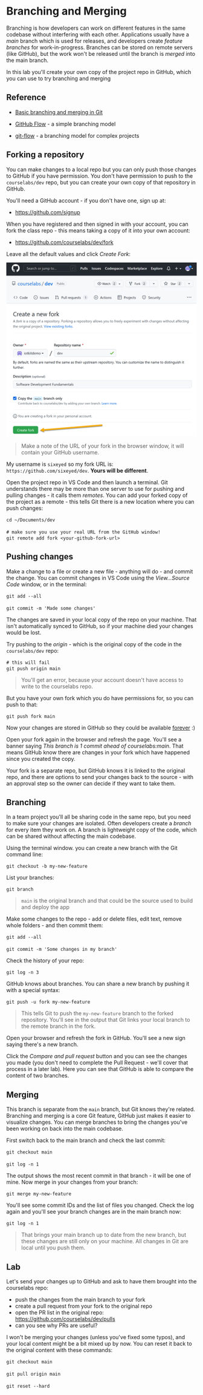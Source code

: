 # Branching and Merging

Branching is how developers can work on different features in the same codebase without interfering with each other. Applications usually have a _main_ branch which is used for releases, and developers create _feature branches_ for work-in-progress. Branches can be stored on remote servers (like GitHub), but the work won't be released until the branch is _merged_ into the main branch.

In this lab you'll create your own copy of the project repo in GitHub, which you can use to try branching and merging

## Reference

- [Basic branching and merging in Git](https://git-scm.com/book/en/v2/Git-Branching-Basic-Branching-and-Merging)

- [GitHub Flow](https://guides.github.com/introduction/flow/https://guides.github.com/introduction/flow/) - a simple branching model

- [git-flow](https://nvie.com/posts/a-successful-git-branching-model/) - a branching model for complex  projects

## Forking a repository

You can make changes to a local repo but you can only push those changes to GitHub if you have permission. You don't have permission to push to the `courselabs/dev` repo, but you can create your own copy of that repository in GitHub.

You'll need a GitHub account - if you don't have one, sign up at:

- https://github.com/signup

When you have registered and then signed in with your account, you can fork the class repo - this means taking a copy of it into your own account:

- https://github.com/courselabs/dev/fork

Leave all the default values and click _Create Fork_:

![](/img/branching-merging/create-fork.png)

> Make a note of the URL of your fork in the browser window, it will contain your GitHub username. 

My username is `sixeyed` so my fork URL is: `https://github.com/sixeyed/dev`. **Yours will be different**.

Open the project repo in VS Code and then launch a terminal. Git understands there may be more than one server to use for pushing and pulling changes - it calls them _remotes_. You can add your forked copy of the project as a remote - this tells Git there is a new location where you can push changes:

```
cd ~/Documents/dev

# make sure you use your real URL from the GitHub window!
git remote add fork <your-github-fork-url>
```

## Pushing changes

Make a change to a file or create a new file - anything will do - and commit the change. You can commit changes in VS Code using the _View...Source Code_ window, or in the terminal:

```
git add --all

git commit -m 'Made some changes'
```

The changes are saved in your local copy of the repo on your machine. That isn't automatically synced to GitHub, so if your machine died your changes would be lost.

Try pushing to the _origin_ - which is the original copy of the code in the `courselabs/dev` repo:

```
# this will fail
git push origin main
```

> You'll get an error, because your account doesn't have access to write to the courselabs repo.

But you have your own fork which you do have permissions for, so you can push to that:

```
git push fork main
```

Now your changes are stored in GitHub so they could be available [forever](https://archiveprogram.github.com/arctic-vault/) :)

Open your fork again in the browser and refresh the page. You'll see a banner saying _This branch is 1 commit ahead of courselabs:main_. That means GitHub know there are changes in your fork which have happened since you created the copy.

Your fork is a separate repo, but GitHub knows it is linked to the original repo, and there are options to send your changes back to the source - with an approval step so the owner can decide if they want to take them.

## Branching

In a team project you'll all be sharing code in the same repo, but you need to make sure your changes are isolated. Often developers create a _branch_ for every item they work on. A branch is lightweight copy of the code, which can be shared without affecting the main codebase.

Using the terminal window. you can create a new branch with the Git command line:

```
git checkout -b my-new-feature
```

List your branches:

```
git branch
```

> `main` is the original branch and that could be the source used to build and deploy the app

Make some changes to the repo - add or delete files, edit text, remove whole folders - and then commit them:

```
git add --all

git commit -m 'Some changes in my branch'
```

Check the history of your repo:

```
git log -n 3
```

GitHub knows about branches. You can share a new branch by pushing it with a special syntax:

```
git push -u fork my-new-feature
```

> This tells Git to push the `my-new-feature` branch to the forked repository. You'll see in the output that Git links your local branch to the remote branch in the fork.

Open your browser and refresh the fork in GitHub. You'll see a new sign saying there's a new branch.

Click the _Compare and pull request_ button and you can see the changes you made (you don't need to complete the Pull Request - we'll cover that process in a later lab). Here you can see that GitHub is able to compare the content of two branches.

## Merging

This branch is separate from the `main` branch, but Git knows they're related. Branching and merging is a core Git feature, GitHub just makes it easier to visualize changes. You can merge branches to bring the changes you've been working on back into the main codebase.

First switch back to the main branch and check the last commit:

```
git checkout main

git log -n 1
```

The output shows the most recent commit in that branch - it will be one of mine. Now merge in your changes from your branch:

```
git merge my-new-feature
```

You'll see some commit IDs and the list of files you changed. Check the log again and you'll see your branch changes are in the main branch now:

```
git log -n 1
```

> That brings your main branch up to date from the new branch, but these changes are still only on your machine. All changes in Git are local until you push them.

## Lab

Let's send your changes up to GitHub and ask to have them brought into the courselabs repo:

- push the changes from the main branch to your fork
- create a pull request from your fork to the original repo
- open the PR list in the original repo: https://github.com/courselabs/dev/pulls
- can you see why PRs are useful?

I won't be merging your changes (unless you've fixed some typos), and your local content might be a bit mixed up by now. You can reset it back to the original content with these commands:

```
git checkout main

git pull origin main

git reset --hard
```